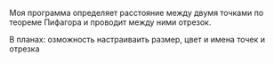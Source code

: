 Моя программа определяет расстояние между двумя точками по теореме Пифагора и проводит между ними отрезок.

В планах: озможность настраиваить размер, цвет и имена точек и отрезка
